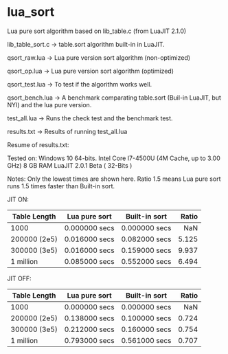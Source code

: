 # lua_sort
Lua pure sort algorithm based on lib_table.c (from LuaJIT 2.1.0)

lib_table_sort.c -> table.sort algorithm built-in in LuaJIT.

qsort_raw.lua -> Lua pure version sort algorithm (non-optimized)

qsort_op.lua -> Lua pure version sort algorithm (optimized)

qsort_test.lua -> To test if the algorithm works well.

qsort_bench.lua -> A benchmark comparating table.sort (Buil-in LuaJIT, but NYI) and the lua pure version.

test_all.lua -> Runs the check test and the benchmark test.

results.txt -> Results of running test_all.lua


Resume of results.txt: 

Tested on:
Windows 10 64-bits.
Intel Core I7-4500U (4M Cache, up to 3.00 GHz)
8 GB RAM 
LuaJIT 2.0.1 Beta ( 32-Bits )

Notes: 
Only the lowest times are shown here.
Ratio 1.5 means Lua pure sort runs 1.5 times faster than Built-in sort. 

JIT ON:

| Table Length  | Lua pure sort | Built-in sort | Ratio |
| ------------- | ------------- |:-------------:| -----:|
| 1000          | 0.000000 secs | 0.000000 secs | NaN   |
| 200000 (2e5)  | 0.016000 secs | 0.082000 secs | 5.125 |
| 300000 (3e5)  | 0.016000 secs | 0.159000 secs | 9.937 |
| 1 million     | 0.085000 secs | 0.552000 secs | 6.494 |

JIT OFF:

| Table Length  | Lua pure sort | Built-in sort | Ratio |
| ------------- | ------------- |:-------------:| -----:|
| 1000          | 0.000000 secs | 0.000000 secs | NaN   |
| 200000 (2e5)  | 0.138000 secs | 0.100000 secs | 0.724 |
| 300000 (3e5)  | 0.212000 secs | 0.160000 secs | 0.754 |
| 1 million     | 0.793000 secs | 0.561000 secs | 0.707 |


